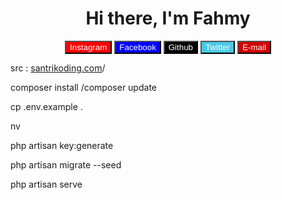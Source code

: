 <h1 align="center">Hi there, I'm Fahmy</h1>
<div align="center">
  <a href="https://www.instagram.com/fahmyfauzii/"><button style="background-color: red; color: white">Instagram</button></a>
  <a href="https://web.facebook.com/fahmy.fauzi.3150/"><button style="background-color: blue; color: white">Facebook</button></a>
  <a href="https://github.com/fahmyfauzi"><button style="background-color: black; color: white">Github</button></a>
  <a href="https://twitter.com/FahmyFauzi10"><button style="background-color: #48cae4; color: white">Twitter</button></a>
  <a href="mailto:fahmyfauzii@gmail.com?subject=from%20github"><button style="background-color: #d00000; color: white">E-mail</button></a>
</div>

<div>
    <p>src : <a href="https://santrikoding.com">santrikoding.com<a>/</p>
<p>composer install /composer update</p>
<p>cp .env.example .<p>nv</p>
<p>php artisan key:generate</p>
<p>php artisan migrate --seed</p>
<p>php artisan serve</p>
</div>
